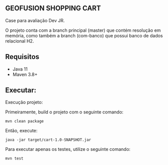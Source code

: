 ## GEOFUSION SHOPPING CART 
 Case para avaliação Dev JR.

 O projeto conta com a branch principal (master) que contém resolução em memória, como também a branch (com-banco) que possui banco de dados relacional H2.


## Requisitos
* Java 11
* Maven 3.8+
  

## Executar:

Execução projeto:

Primeiramente, build o projeto com  o seguinte comando:

``` 
mvn clean package
```

Então, execute:

``` 
java -jar target/cart-1.0-SNAPSHOT.jar
```

Para executar apenas os testes, utilize o seguinte comando:
```
mvn test
```